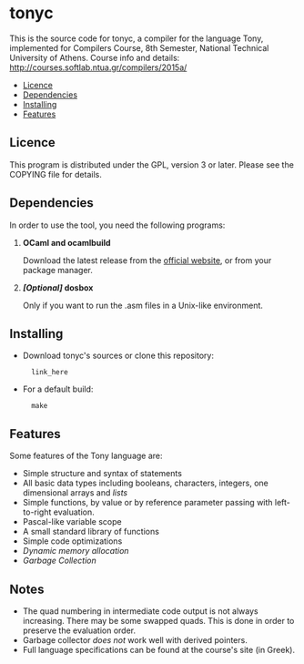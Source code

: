 tonyc
=====

This is the source code for tonyc, a compiler for the language Tony, implemented for Compilers Course,
8th Semester, National Technical University of Athens.
Course info and details: http://courses.softlab.ntua.gr/compilers/2015a/

* [Licence](#licence)
* [Dependencies](#dependencies)
* [Installing](#installing)
* [Features](#features)

Licence
-------

This program is distributed under the GPL, version 3 or later. Please see
the COPYING file for details.

Dependencies
------------

In order to use the tool, you need the following programs:

1. **OCaml and ocamlbuild**

	Download the latest release from the [official website](https://ocaml.org/), or
	from your package manager.

3. **_[Optional]_ dosbox**

   Only if you want to run the .asm files in a Unix-like environment.

Installing
----------

* Download tonyc's sources or clone this repository:

		link_here

* For a default build:

		make


Features
--------

Some features of the Tony language are:

* Simple structure and syntax of statements
* All basic data types including booleans, characters, integers, one dimensional arrays and *lists*
* Simple functions, by value or by reference parameter passing with left-to-right evaluation.
* Pascal-like variable scope
* A small standard library of functions
* Simple code optimizations
* *Dynamic memory allocation*
* *Garbage Collection*

Notes
-----

* The quad numbering in intermediate code output is not always increasing. There may be some
swapped quads. This is done in order to preserve the evaluation order.
* Garbage collector *does not* work well with derived pointers.
* Full language specifications can be found at the course's site (in Greek).
